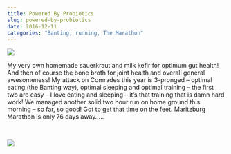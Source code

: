 ```yaml
---
title: Powered By Probiotics
slug: powered-by-probiotics
date: 2016-12-11
categories: "Banting, running, The Marathon"
---
```


<p><img src="http://res.cloudinary.com/dy6grlu8z/image/upload/v1558841747/hlrbk5esfgu6gouqut0y.jpg"/></p>
<p>My very own homemade sauerkraut and milk kefir for optimum gut health! And then of course the bone broth for joint health and overall general awesomeness! My attack on Comrades this year is 3-pronged – optimal eating (the Banting way), optimal sleeping and optimal training – the first two are easy – I love eating and sleeping – it’s that training that is damn hard work! We managed another solid two hour run on home ground this morning – so far, so good! Got to get that time on the feet. Maritzburg Marathon is only 76 days away…..</p>
<p> </p>
<p><img src="http://res.cloudinary.com/dy6grlu8z/image/upload/v1558841748/ofxrdmv8thzajokxkiut.jpg"/></p>







